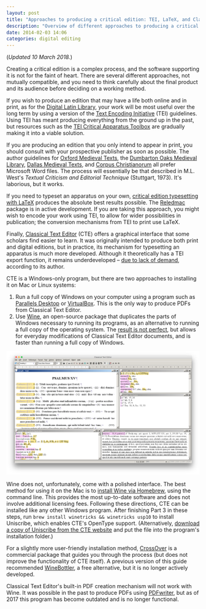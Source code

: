```yaml
---
layout: post
title: "Approaches to producing a critical edition: TEI, LaTeX, and Classical Text Editor"
description: "Overview of different approaches to producing a critical edition, with directions for installing Classical Text Editor on macOS."
date: 2014-02-03 14:06
categories: digital editing
---
```


(*Updated 10 March 2018.*)

Creating a critical edition is a complex process, and the software supporting it is not for the faint of heart. There are several different approaches, not mutually compatible, and you need to think carefully about the final product and its audience before deciding on a working method.

If you wish to produce an edition that may have a life both online and in print, as for the [Digital Latin Library](https://digitallatin.org), your work will be most useful over the long term by using a version of the [Text Encoding Initiative](http://www.tei-c.org/) (TEI) guidelines. Using TEI has meant producing everything from the ground up in the past, but resources such as the [TEI Critical Apparatus Toolbox](http://ciham-digital.huma-num.fr/teitoolbox/) are gradually making it into a viable solution.

If you are producing an edition that you only intend to appear in print, you should consult with your prospective publisher as soon as possible. The author guidelines for [Oxford Medieval Texts](http://global.oup.com/fdscontent/academic/pdf/academic/history/omt_style.pdf), the [Dumbarton Oaks Medieval Library](http://domedieval.org), [Dallas Medieval Texts](http://dallasmedievaltexts.org), and [Corpus Christianorum](http://www.corpuschristianorum.org/authors.html) all prefer Microsoft Word files. The process will essentially be that described in M.L. West's *Textual Criticism and Editorial Technique* (Stuttgart, 1973). It's laborious, but it works.

If you need to typeset an apparatus on your own, [critical edition typesetting with LaTeX](http://www.webdesign-bu.de/uwe_lueck/critedltx.html) produces the absolute best results possible. The [Reledmac](https://ctan.org/pkg/reledmac) package is in active development. If you are taking this approach, you might wish to encode your work using TEI, to allow for wider possibilities in publication; the conversion mechanisms from TEI to print use LaTeX.

Finally, [Classical Text Editor](http://cte.oeaw.ac.at) (CTE) offers a graphical interface that some scholars find easier to learn. It was originally intended to produce both print and digital editions, but in practice, its mechanism for typesetting an apparatus is much more developed. Although it theoretically has a TEI export function, it remains underdeveloped – [due to lack of demand](http://www.infotext.unisi.it/upload/DIGIMED06/book/hagel.pdf), according to its author.

CTE is a Windows-only program, but there are two approaches to installing it on Mac or Linux systems:

1. Run a full copy of Windows on your computer using a program such as [Parallels Desktop](https://www.parallels.com/) or [VirtualBox](https://www.virtualbox.org). This is the only way to produce PDFs from Classical Text Editor.
2. Use [Wine](http://www.winehq.org), an open-source package that duplicates the parts of Windows necessary to running its programs, as an alternative to running a full copy of the operating system. The [result is not perfect](https://appdb.winehq.org/objectManager.php?sClass=application&iId=15806), but allows for everyday modifications of Classical Text Editor documents, and is faster than running a full copy of Windows.

![Classical Text Editor running under Wine](/images/cte-mac-main-window.png)

Wine does not, unfortunately, come with a polished interface. The best method for using it on the Mac is to [install Wine via Homebrew](https://www.davidbaumgold.com/tutorials/wine-mac/), using the command line. This provides the most up-to-date software and does not involve additional licensing fees. Following these directions, CTE can be installed like any other Windows program. After finishing Part 3 in these steps, run `brew install winetricks && winetricks usp10` to install Uniscribe, which enables CTE's OpenType support. (Alternatively, [download a copy of Uniscribe from the CTE website](http://homepage.univie.ac.at/stefan.hagel/cte/usp10.dll) and put the file into the program's installation folder.)

For a slightly more user-friendly installation method, [CrossOver](https://www.codeweavers.com) is a commercial package that guides you through the process (but does not improve the functionality of CTE itself). A previous version of this guide recommended [WineBottler](http://winebottler.kronenberg.org), a free alternative, but it is no longer actively developed.

Classical Text Editor's built-in PDF creation mechanism will not work with Wine. It was possible in the past to produce PDFs using [PDFwriter](http://pdfwriterformac.sourceforge.net), but as of 2017 this program has become outdated and is no longer functional.


